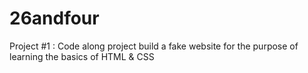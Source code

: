 # 26andfour

Project #1 : Code along project
build a fake website for the purpose of learning the basics of HTML & CSS
